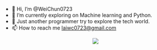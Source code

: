 - 👋 Hi, I’m @WeiChun0723
- 👀 I’m currently exploring on Machine learning and Python.
- 🌱 Just another programmer try to explore the tech world.
- 📫 How to reach me laiwc0723@gmail.com

<p align="center">
  <a href="https://skillicons.dev">
    <img src="https://skillicons.dev/icons?i=git,kubernetes,docker,kotlin,spring,angular,jenkins,javascript,typescript,gradle" />
  </a>
</p>
<!---
WeiChun0723/WeiChun0723 is a ✨ special ✨ repository because its `README.md` (this file) appears on your GitHub profile.
You can click the Preview link to take a look at your changes.
--->
